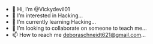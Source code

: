 - 👋 Hi, I’m @Vickydevil01
- 👀 I’m interested in Hacking...
- 🌱 I’m currently learning Hacking...
- 💞️ I’m looking to collaborate on someone to teach me...
- 📫 How to reach me deboraschneidt621@gmail.com...

<!---
Vickydevil01/Vickydevil01 is a ✨ special ✨ repository because its `README.md` (this file) appears on your GitHub profile.
You can click the Preview link to take a look at your changes.
--->
